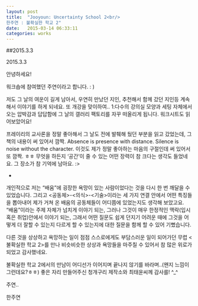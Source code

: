 ```yaml
---
layout: post
title:  "Jooyoun: Uncertainty School 2<br/> 
한주연 : 불확실한 학교 2"
date:   2015-03-14 06:33:11
categories: works
---
```

##2015.3.3

 2015.3.3

안녕하세요!

워크숍에 참여했던 주연이라고 합니다. : )

저도 그 날의 여운이 길게 남아서, 우연히 만났던 지인, 추천해서 함께 갔던 지인등 계속해서 이야기를 하게 되네요. 또 개강을 맞이하여.. 1:다수의 강의실 모양과 세팅 자체에서 오는 압박감과 답답함에 그 날의 갤러리 팩토리를 자꾸 떠올리게 됩니다. 워크시트도 읽어보았어요!

프레이리의 교사론을 정말 좋아해서 그 날도 전에 발췌해 뒀던 부분을 읽고 갔었는데, 그 책의 내용이 써 있어서 깜짝. Absence is presence with distance. Silence is noise without the character. 이것도 제가 정말 좋아하는 마음의 구절인데 써 있어서 또 깜짝. ㅎㅎ 무엇을 하든지 ‘공간’이 줄 수 있는 어떤 장력이 참 크다는 생각도 들었네요. 그 장소가 참 기억에 남아요. :>

-

개인적으로 저는 “배움”에 굉장한 욕망이 있는 사람이었다는 것을 다시 한 번 깨달을 수 있었습니다. 그리고 <공동체>-<의식>-<기술>이라는 세 가지 연결 안에서 어떤 특징들을 뽑아내어 제가 거쳐 온 배움의 공동체들이 어디쯤에 있었는지도 생각해 보았고요.
“배움”이라는 주제 자체가 넘치게 이야기 되는, 그러나 그것이 매우 한정적인 맥락(입시 혹은 취업)안에서 이야기 되는, 그래서 어떤 질문도 쉽게 던지기 어려운 때에 그것을 어떻게 더 잘할 수 있는지 다르게 할 수 있는지에 대한 질문을 함께 할 수 있어 기뻤습니다.

다른 것을 상상하고 욕망하는 일이 점점 스스로에게도 부담스러운 일이 되어가던 무렵 <불확실한 학교 2>를 만나 비슷비슷한 상상과 욕망들을 마주칠 수 있어서 참 많은 위로가 되었고 감사했네요.

불확실한 학교 2에서의 만남이 어디선가 이어지며 끝나지 않기를 바라며..(왠지 느낌이 그런데요?ㅎㅎ) 좋은 자리 만들어주신 청개구리 제작소와 최태윤씨께 감사를! ^_^

주연..

한주연 